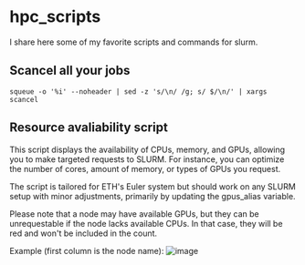 # hpc_scripts
I share here some of my favorite scripts and commands for slurm.

## Scancel all your jobs
`squeue -o '%i' --noheader | sed -z 's/\n/ /g; s/ $/\n/' | xargs scancel`


## Resource avaliability script
This script displays the availability of CPUs, memory, and GPUs, allowing you to make targeted requests to SLURM. For instance, you can optimize the number of cores, amount of memory, or types of GPUs you request.


The script is tailored for ETH's Euler system but should work on any SLURM setup with minor adjustments, primarily by updating the gpus_alias variable.

Please note that a node may have available GPUs, but they can be unrequestable if the node lacks available CPUs. In that case, they will be red and won't be included in the count.

Example (first column is the node name):
![image](https://github.com/manueldeprada/hpc_scripts/assets/6536835/b808c146-9a77-4b76-a7ea-ad8d16e02282)


